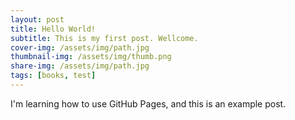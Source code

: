 ```yaml
---
layout: post
title: Hello World!
subtitle: This is my first post. Wellcome.
cover-img: /assets/img/path.jpg
thumbnail-img: /assets/img/thumb.png
share-img: /assets/img/path.jpg
tags: [books, test]
---
```


I'm learning how to use GitHub Pages, and this is an example post.
